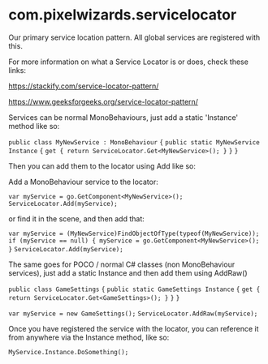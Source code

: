 # com.pixelwizards.servicelocator

Our primary service location pattern. All global services are registered with this.

For more information on what a Service Locator is or does, check these links:

https://stackify.com/service-locator-pattern/

https://www.geeksforgeeks.org/service-locator-pattern/

Services can be normal MonoBehaviours, just add a static 'Instance' method like so:

`public class MyNewService : MonoBehaviour`
`{`
	`public static MyNewService Instance`
    `{`
		`get { return ServiceLocator.Get<MyNewService>(); }`
    `}`
`}`

Then you can add them to the locator using Add<T> like so:

Add a MonoBehaviour service to the locator:

`var myService = go.GetComponent<MyNewService>();`
`ServiceLocator.Add(myService);`

 or find it in the scene, and then add that:

`var myService = (MyNewService)FindObjectOfType(typeof(MyNewService));`
`if (myService == null) { myService = go.GetComponent<MyNewService>(); }`
`ServiceLocator.Add(myService);`

The same goes for POCO / normal C# classes (non MonoBehaviour services), just add a static Instance and then add them using AddRaw<T>()

`public class GameSettings`
`{`
	`public static GameSettings Instance`
    `{`
		`get { return ServiceLocator.Get<GameSettings>(); }`
	`}`
`}`

 `var myService = new GameSettings();`
 `ServiceLocator.AddRaw(myService);`

Once you have registered the service with the locator, you can reference it from anywhere via the Instance method, like so:

`MyService.Instance.DoSomething();`    
